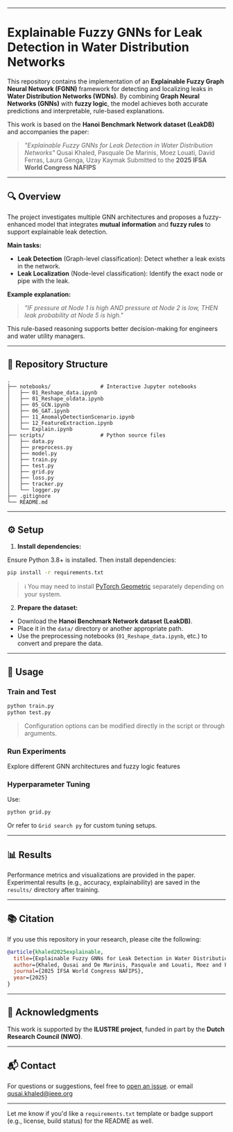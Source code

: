 
---

# Explainable Fuzzy GNNs for Leak Detection in Water Distribution Networks

This repository contains the implementation of an **Explainable Fuzzy Graph Neural Network (FGNN)** framework for detecting and localizing leaks in **Water Distribution Networks (WDNs)**. By combining **Graph Neural Networks (GNNs)** with **fuzzy logic**, the model achieves both accurate predictions and interpretable, rule-based explanations.

This work is based on the **Hanoi Benchmark Network dataset (LeakDB)** and accompanies the paper:

> *"Explainable Fuzzy GNNs for Leak Detection in Water Distribution Networks"*
> Qusai Khaled, Pasquale De Marinis, Moez Louati, David Ferras, Laura Genga, Uzay Kaymak
> Submitted to the **2025 IFSA World Congress NAFIPS**

---

## 🔍 Overview

The project investigates multiple GNN architectures and proposes a fuzzy-enhanced model that integrates **mutual information** and **fuzzy rules** to support explainable leak detection.

**Main tasks:**

* **Leak Detection** (Graph-level classification): Detect whether a leak exists in the network.
* **Leak Localization** (Node-level classification): Identify the exact node or pipe with the leak.

**Example explanation:**

> *"IF pressure at Node 1 is high AND pressure at Node 2 is low, THEN leak probability at Node 5 is high."*

This rule-based reasoning supports better decision-making for engineers and water utility managers.

---

## 📁 Repository Structure

```
.
├── notebooks/                # Interactive Jupyter notebooks
│   ├── 01_Reshape_data.ipynb
│   ├── 01_Reshape_oldata.ipynb
│   ├── 05_GCN.ipynb
│   ├── 06_GAT.ipynb
│   ├── 11_AnomalyDetectionScenario.ipynb
│   ├── 12_FeatureExtraction.ipynb
│   └── Explain.ipynb
├── scripts/                  # Python source files
│   ├── data.py
│   ├── preprocess.py
│   ├── model.py
│   ├── train.py
│   ├── test.py
│   ├── grid.py
│   ├── loss.py
│   ├── tracker.py
│   └── logger.py
├── .gitignore
└── README.md
```

---

## ⚙️ Setup


1. **Install dependencies:**

Ensure Python 3.8+ is installed. Then install dependencies:

```bash
pip install -r requirements.txt
```

> ℹ️ You may need to install [PyTorch Geometric](https://pytorch-geometric.readthedocs.io/en/latest/notes/installation.html) separately depending on your system.

2. **Prepare the dataset:**

* Download the **Hanoi Benchmark Network dataset (LeakDB)**.
* Place it in the `data/` directory or another appropriate path.
* Use the preprocessing notebooks (`01_Reshape_data.ipynb`, etc.) to convert and prepare the data.

---

## 🚀 Usage

### Train and Test

```bash
python train.py
python test.py
```

> Configuration options can be modified directly in the script or through arguments.

### Run Experiments

Explore different GNN architectures and fuzzy logic features 

### Hyperparameter Tuning

Use:

```bash
python grid.py
```

Or refer to `Grid search py` for custom tuning setups.

---

## 📊 Results

Performance metrics and visualizations are provided in the paper. Experimental results (e.g., accuracy, explainability) are saved in the `results/` directory after training.

---

## 📚 Citation

If you use this repository in your research, please cite the following:

```bibtex
@article{khaled2025explainable,
  title={Explainable Fuzzy GNNs for Leak Detection in Water Distribution Networks},
  author={Khaled, Qusai and De Marinis, Pasquale and Louati, Moez and Ferras, David and Genga, Laura and Kaymak, Uzay},
  journal={2025 IFSA World Congress NAFIPS},
  year={2025}
}
```

---

## 🙏 Acknowledgments

This work is supported by the **ILUSTRE project**, funded in part by the **Dutch Research Council (NWO)**.

---

## 📬 Contact

For questions or suggestions, feel free to [open an issue](https://github.com/yourusername/GNNLeakDetection/issues).
or email
qusai.khaled@ieee.org

---

Let me know if you'd like a `requirements.txt` template or badge support (e.g., license, build status) for the README as well.
